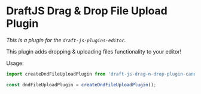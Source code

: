 # DraftJS Drag & Drop File Upload Plugin

*This is a plugin for the `draft-js-plugins-editor`.*

This plugin adds dropping & uploading files functionality to your editor!

Usage:

```js
import createDndFileUploadPlugin from 'draft-js-drag-n-drop-plugin-canopy';

const dndFileUploadPlugin = createDndFileUploadPlugin();
```
